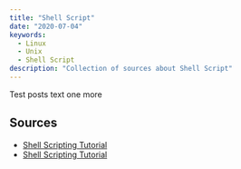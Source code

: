 ```yaml
---
title: "Shell Script"
date: "2020-07-04"
keywords:
  - Linux
  - Unix
  - Shell Script
description: "Collection of sources about Shell Script"
---
```


Test posts text one more

## Sources

* [Shell Scripting Tutorial](https://www.tutorialspoint.com/unix/shell_scripting.htm)
* [Shell Scripting Tutorial](https://www.shellscript.sh/)
